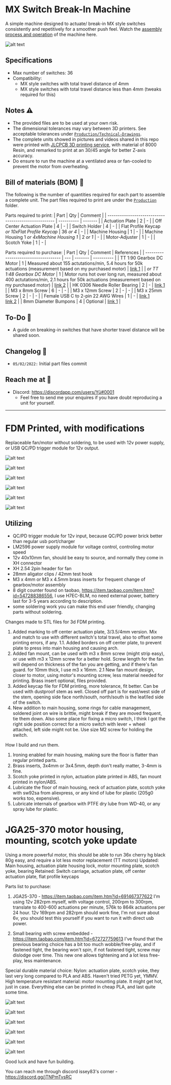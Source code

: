 # MX Switch Break-In Machine
A simple machine designed to actuate/ break-in MX style switches consistently and repetitively for a smoother push feel. Watch the [assembly process and operation](https://www.youtube.com/watch?v=iYIlCdo38ZM&list=PLLd9RKaLkD3lO_kQBJ3w394Xko4Nm3RR9) of the machine here.

![alt text][snapshot]

[snapshot]: /Images/DSC05789.jpg "Machine Snapshot"

## Specifications
- Max number of switches: 36
- Compatibility: 
  -  MX style switches with total travel distance of 4mm
  -  MX style switches with total travel distance less than 4mm (tweaks required for this)

## Notes ⚠️
- The provided files are to be used at your own risk.
- The dimensional tolerances may vary between 3D printers. See acceptable tolerances under [`Production/Technical-Drawings`](/Production/Technical-Drawings).
- The complete units showed in pictures and videos shared in this repo were printed with [JLCPCB 3D printing service](https://cart.jlcpcb.com/quote), with material of 8000 Resin, and remarked to print at an 30/45 angle for better Z-axis accuracy.
- Do ensure to run the machine at a ventilated area or fan-cooled to prevent the motor from overheating.

## Bill of materials (BOM) 📜
The following is the number of quantities required for each part to assemble a complete unit. The part files required to print are under the [`Production`](/Production) folder.

Parts required to print:
| Part                                                 | Qty        | Comment |
| ---------------------------------------------------- | ---------- | ------- |
| Actuation Plate                                      | 2          | -       |
| Off Center Actuation Plate                           | 4          | -       |
| Switch Holder                                        | 4          | -       |
| Flat Profile Keycap *or 10xFlat Profile Keycap*      | 36 *or 4*  | -       |
| Machine Housing                                      | 1          | -       |
| Machine Housing 1 *or 4xMachine Housing 1*           | 2 *or 1*   | -       |
| Motor-Adjuster                                       | 1          | -       |
| Scotch Yoke                                          | 1          | -       |

Parts required to purchase:
| Part                                 | Qty | Comment | References |
| ------------------------------------ | --- | ------- | ---------- |
| TT 1:90 Gearbox DC Motor             | 1   | Measured about 155 actutations/min, 5.4 hours for 50k actuations (measurement based on my purchased motor) | [link 1](https://shopee.sg/Large-Price-Metal-Gear-Robot-Smart-Car-Reduce-Speed-Motor-Tt-Motor-i.191993938.3917622642) |
| *or TT 1:48 Gearbox DC Motor*        | 1   | Motor runs hot over long run, measured about 400 actutations/min, 2.1 hours for 50k actuations (measurement based on my purchased motor) | [link 2](https://www.adafruit.com/product/3777) |
| HK 0306 Needle Roller Bearing        | 2   | - | [link 1](https://www.skf.com/us/products/rolling-bearings/roller-bearings/needle-roller-bearings/drawn-cup-needle-roller-bearings/productid-HK%200306%20TN) |
| M3 x 8mm Screw                       | 6   | - | - |
| M3 x 12mm Screw                      | 2   | - | - |
| M3 x 25mm Screw                      | 2   | - | - |
| Female USB C to 2-pin 22 AWG Wires   | 1   | - | [link 1](https://www.aliexpress.com/item/1005001388133794.html?spm=a2g0o.productlist.0.0.5eb0510fZ1x7CB&algo_pvid=72711e6a-5844-4e73-a4a4-c90b141b40e0&algo_exp_id=72711e6a-5844-4e73-a4a4-c90b141b40e0-16&pdp_ext_f=%7B%22sku_id%22%3A%2212000015898874380%22%7D) <br> [link 2](https://www.aliexpress.com/item/1005002271810476.html?spm=a2g0o.productlist.0.0.2819510fomHmwf&algo_pvid=a239c4db-a4cf-4337-b6a1-f4db0c4cff98&algo_exp_id=a239c4db-a4cf-4337-b6a1-f4db0c4cff98-2&pdp_ext_f=%7B%22sku_id%22%3A%2212000019849627354%22%7D) |
| 8mm Diameter Bumpons                 | 4   | Optional | [link 1](https://shopee.sg/MAGIC-100PCS-Sheet-Soft-Buffer-Sticker-Furniture-Accessories-Gel-Shock-Absorber-Rubber-Silicone-Pads-Cabinets-Door-Stop-Anti-collision-Toilets-Bumpers-Non-Slip-Self-Adhesive-Multicolor-i.299069493.11802920607) |

## To-Do 📝
- A guide on breaking-in switches that have shorter travel distance will be shared soon.

## Changelog 📒
- `05/02/2022:` Initial part files commit 

## Reach me at 📩
- Discord: https://discordapp.com/users/Yū#0001
  - Feel free to send me your enquires if you have doubt reproducing a unit for yourself.

---------------------------------------------------------------------------------------------------------
# FDM Printed, with modifications
Replaceable fan/motor without soldering, to be used with 12v power supply, or USB QC/PD trigger module for 12v output.

![alt text][snapshot2]

[snapshot2]: /Images/20220801_144157.jpg "FDM Printed, with fan." 

![alt text][snapshot3]

[snapshot3]: /Images/20221003_125454.jpg "PD/QC trigger, LM2596 with display, new fan mount" 

![alt text][snapshot4]

[snapshot4]: /Images/20221102_024117.jpg "Main housing with brass inserts, cable tie points." 

![alt text][snapshot5]

[snapshot5]: /Images/20221102_024127.jpg "Micro switch location, access hole." 

![alt text][snapshot6]

[snapshot6]: /Images/20221102_024145.jpg "8 digit counter." 

![alt text][snapshot7]

[snapshot7]: /Images/20221102_024512.jpg "Off center plate, with borders, fan mount with brass inserts, 42mm test hook." 

## Utilizing 
- QC/PD trigger module for 12v input, because QC/PD power brick better than regular usb port/charger
- LM2596 power supply module for voltage control, controling motor speed
- 12v 40x10mm fan, should be easy to source, and normally they come in XH connector
- XH 2.54 2pin header for fan
- 28mm aligator clips / 42mm test hook
- M3 x 4mm or M3 x 4.5mm brass inserts for frequent change of gearbox/motor assembly
- 8 digit counter found on taobao, https://item.taobao.com/item.htm?id=547288386556, I use H7EC-BLM, no need external power, battery last for 3-5 years according to description. 
- some soldering work
you can make this end user friendly, changing parts without soldering.

Changes made to STL files for 3d FDM printing.
1. Added marking to off center actuation plate, 3/3.5/4mm version. Mix and match to use with different switch's total travel, also to offset some printing errors, if any.
1.1. Added borders on off center plate, to prevent plate to press into main housing and causing arch.
2. Added fan mount, can be used with m3 x 8mm screw (might strip easy), or use with m3 x 12mm screw for a better hold. Screw length for the fan will depend on thickness of the fan you are getting, and if there's fan guard. for 10mm thick, I use m3 x 16mm.
2.1 New fan mount design, closer to motor, using motor's mounting screw, less material needed for printing. Brass insert optional, files provided.
3. Added keycap file for FDM printing, more tolerance, fit better. Can be used with dustproof stem as well. Closed off part is for east/west side of the stem, opening side face north/south, north/south is the leaf/led side of the switch.
4. New addition to main housing, some rings for cable management, soldered joint on wire is brittle, might break if they are moved frequent, tie them down. Also some place for fixing a micro switch, I think I got the right side position correct for a micro switch with lever + wheel attached, left side might not be. Use size M2 screw for holding the switch.

How I build and run them.
1. Ironing enabled for main housing, making sure the floor is flatter than regular printed parts.
2. Brass inserts, 3x4mm or 3x4.5mm, depth don't really matter, 3-4mm is fine.
3. Scotch yoke printed in nylon, actuation plate printed in ABS, fan mount printed in nylon/ABS.
4. Lubricate the floor of main housing, neck of actuation plate, scotch yoke with sw92sa from aliexpress, or any kind of lube for plastic (205g0 works too, expensive).
5. Lubricate internals of gearbox with PTFE dry lube from WD-40, or any spray lube for plastic.


# JGA25-370 motor housing, mounting, scotch yoke update
Using a more powerful motor, this should be able to run 36x cherry hg black 80g easy, and require a lot less motor replacement (TT motors)
Updated: Main housing, actuation plate housing lock, motor mounting plate, scotch yoke, bearing
Retained: Switch carriage, actuation plate, off center actuation plate, flat profile keycaps

Parts list to purchase:

1. JGA25-370 - https://item.taobao.com/item.htm?id=691467377622
I'm using 12v 282rpm myself, with voltage control, 200rpm to 300rpm, translate to 400-600 actuations per minute, 576k to 864k actuations per 24 hour.
12v 169rpm and 282rpm should work fine, I'm not sure about 6v, you should test this yourself if you want to run it with direct usb power.

2. Small bearing with screw embedded - https://item.taobao.com/item.htm?id=672727759613
I've found that the previous bearing choice has a bit too much wobble/free-play, and if fastened tight, the bearing won't spin, if not fastened tight, screw may dislodge over time. This new one allows tightening and a lot less free-play, less maintenance.

Special durable material choice:
Nylon: actuation plate, scotch yoke, they last very long compared to PLA and ABS. Haven't tried PETG yet, YMMV.
High temperature resistant material: motor mounting plate. It might get hot, just in case.
Everything else can be printed in cheap PLA, and last quite some time.

![alt text][snapshot8]

[snapshot8]: /Images/20230223_011432.jpg "My setup/config, with fan, voltage control, double 8 digit counter." 

![alt text][snapshot9]

[snapshot9]: /Images/20230228_090258.jpg "Cheap SW-92SA lube." 

![alt text][snapshot10]

[snapshot10]: /Images/20230228_090425.jpg "JGA25-370." 

![alt text][snapshot11]

[snapshot11]: /Images/20230228_090528.jpg "New scotch yoke and bearings." 

![alt text][snapshot12]

[snapshot12]: /Images/20230228_100809.jpg "Lube between actuation plate and scotch yoke." 

![alt text][snapshot13]

[snapshot13]: /Images/20230228_100818.jpg "Scotch yoke should sit flush with motor shaft." 


Good luck and have fun building.

You can reach me through discord
issey83's corner - https://discord.gg/jTNPmTvsRC
